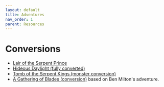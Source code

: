 ```yaml
---
layout: default
title: Adventures
nav_order: 1
parent: Resources
---
```


# Conversions
- [Lair of the Serpent Prince](https://nakade.itch.io/lair-of-the-serpent-prince-cairn)
- [Hideous Daylight (fully converted)](https://docs.google.com/document/d/1P6yZTtamLkSKAruc_AlGktWwbUxRPtFdTreCnTAX3rE/edit)
- [Tomb of the Serpent Kings (monster conversion)](https://docs.google.com/document/d/16d1F-V0i1GrcYu0Ug2UfPC1Uy7FVbYef7sp1CqWTGLA/edit)
- [A Gathering of Blades (conversion)](https://docs.google.com/document/d/1HbO_K9ae7ifFcMg6sO2y0vOixl2KVwTvXxKqrev5g74/edit) based on Ben Milton's adventure.
